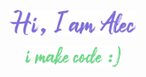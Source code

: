 <p align="center"><img width="40%" alt="Hello, I'm Alec" src="./assets/hi2.png" /></a></p>
<p align="center"><img width="30%" alt="i make code" src="./assets/student2.png" /></a></p>
